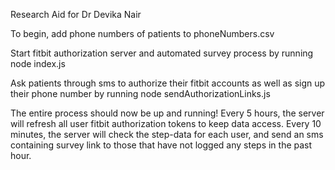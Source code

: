 Research Aid for Dr Devika Nair

To begin, add phone numbers of patients to phoneNumbers.csv

Start fitbit authorization server and automated survey process by running node index.js

Ask patients through sms to authorize their fitbit accounts as well as sign up their
phone number by running node sendAuthorizationLinks.js

The entire process should now be up and running!
Every 5 hours, the server will refresh all user fitbit authorization tokens to keep data access.
Every 10 minutes, the server will check the step-data for each user, and send an sms containing
survey link to those that have not logged any steps in the past hour.

